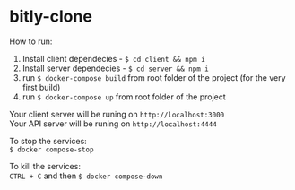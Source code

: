 # bitly-clone

How to run:
1. Install client dependecies - `$ cd client && npm i`
2. Install server dependecies - `$ cd server && npm i`
4. run `$ docker-compose build` from root folder of the project (for the very first build)
5. run `$ docker-compose up` from root folder of the project

Your client server will be runing on `http://localhost:3000`
<br/>
Your API server will be runing on `http://localhost:4444`


To stop the services:<br/>
`$ docker compose-stop` <br/>

To kill the services:<br/>
`CTRL + C` and then `$ docker compose-down`



